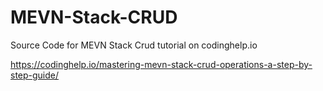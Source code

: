 # MEVN-Stack-CRUD
Source Code for MEVN Stack Crud tutorial on codinghelp.io

https://codinghelp.io/mastering-mevn-stack-crud-operations-a-step-by-step-guide/
